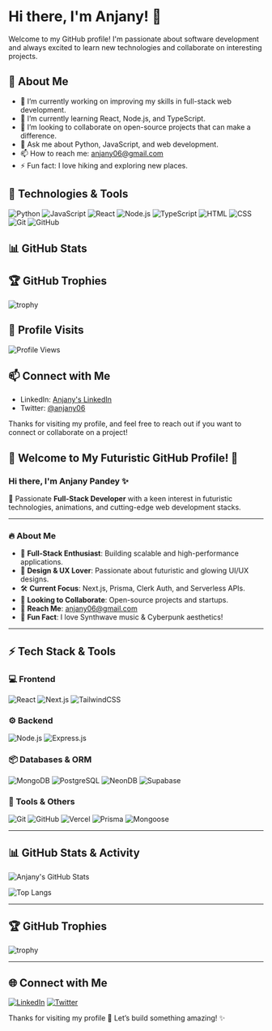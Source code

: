 # Hi there, I'm Anjany! 👋

Welcome to my GitHub profile! I'm passionate about software development and always excited to learn new technologies and collaborate on interesting projects.

## 🚀 About Me

- 🔭 I’m currently working on improving my skills in full-stack web development.
- 🌱 I’m currently learning React, Node.js, and TypeScript.
- 👯 I’m looking to collaborate on open-source projects that can make a difference.
- 💬 Ask me about Python, JavaScript, and web development.
- 📫 How to reach me: [anjany06@gmail.com](mailto:anjany06@gmail.com)
- ⚡ Fun fact: I love hiking and exploring new places.

## 🔧 Technologies & Tools

![Python](https://img.shields.io/badge/-Python-333333?style=flat&logo=python)
![JavaScript](https://img.shields.io/badge/-JavaScript-333333?style=flat&logo=javascript)
![React](https://img.shields.io/badge/-React-333333?style=flat&logo=react)
![Node.js](https://img.shields.io/badge/-Node.js-333333?style=flat&logo=node.js)
![TypeScript](https://img.shields.io/badge/-TypeScript-333333?style=flat&logo=typescript)
![HTML](https://img.shields.io/badge/-HTML-333333?style=flat&logo=html5)
![CSS](https://img.shields.io/badge/-CSS-333333?style=flat&logo=css3)
![Git](https://img.shields.io/badge/-Git-333333?style=flat&logo=git)
![GitHub](https://img.shields.io/badge/-GitHub-333333?style=flat&logo=github)

## 📊 GitHub Stats



## 🏆 GitHub Trophies

![trophy](https://github-profile-trophy.vercel.app/?username=anjany06&theme=radical&no-bg=true)

## 🏅 Profile Visits

![Profile Views](https://komarev.com/ghpvc/?username=anjany06&color=blue)



## 📫 Connect with Me

- LinkedIn: [Anjany's LinkedIn](https://www.linkedin.com/in/anjany06)
- Twitter: [@anjany06](https://twitter.com/anjany06)

Thanks for visiting my profile, and feel free to reach out if you want to connect or collaborate on a project!

## 🚀 Welcome to My Futuristic GitHub Profile! 👋

### Hi there, I'm **Anjany Pandey** ✨

🚀 Passionate **Full-Stack Developer** with a keen interest in futuristic technologies, animations, and cutting-edge web development stacks.

---

### 🔥 About Me
- 🌟 **Full-Stack Enthusiast**: Building scalable and high-performance applications.
- 🎨 **Design & UX Lover**: Passionate about futuristic and glowing UI/UX designs.
- 🛠️ **Current Focus**: Next.js, Prisma, Clerk Auth, and Serverless APIs.
- 🤝 **Looking to Collaborate**: Open-source projects and startups.
- 📧 **Reach Me**: [anjany06@gmail.com](mailto:anjany06@gmail.com)
- 🎵 **Fun Fact**: I love Synthwave music & Cyberpunk aesthetics!

---

## ⚡ Tech Stack & Tools

### 💻 Frontend
![React](https://img.shields.io/badge/-React-0D1117?style=for-the-badge&logo=react&logoColor=61DAFB)
![Next.js](https://img.shields.io/badge/-Next.js-0D1117?style=for-the-badge&logo=next.js&logoColor=white)
![TailwindCSS](https://img.shields.io/badge/-TailwindCSS-0D1117?style=for-the-badge&logo=tailwind-css&logoColor=38B2AC)

### ⚙️ Backend
![Node.js](https://img.shields.io/badge/-Node.js-0D1117?style=for-the-badge&logo=node.js&logoColor=339933)
![Express.js](https://img.shields.io/badge/-Express.js-0D1117?style=for-the-badge&logo=express&logoColor=white)

### 📦 Databases & ORM
![MongoDB](https://img.shields.io/badge/-MongoDB-0D1117?style=for-the-badge&logo=mongodb&logoColor=47A248)
![PostgreSQL](https://img.shields.io/badge/-PostgreSQL-0D1117?style=for-the-badge&logo=postgresql&logoColor=336791)
![NeonDB](https://img.shields.io/badge/-NeonDB-0D1117?style=for-the-badge&logo=neondb&logoColor=white)
![Supabase](https://img.shields.io/badge/-Supabase-0D1117?style=for-the-badge&logo=supabase&logoColor=3ECF8E)

### 🔧 Tools & Others
![Git](https://img.shields.io/badge/-Git-0D1117?style=for-the-badge&logo=git&logoColor=F05032)
![GitHub](https://img.shields.io/badge/-GitHub-0D1117?style=for-the-badge&logo=github&logoColor=white)
![Vercel](https://img.shields.io/badge/-Vercel-0D1117?style=for-the-badge&logo=vercel&logoColor=white)
![Prisma](https://img.shields.io/badge/-Prisma-0D1117?style=for-the-badge&logo=prisma&logoColor=white)
![Mongoose](https://img.shields.io/badge/-Mongoose-0D1117?style=for-the-badge&logo=mongoose&logoColor=red)

---

## 📊 GitHub Stats & Activity
![Anjany's GitHub Stats](https://github-readme-stats.vercel.app/api?username=anjany06&show_icons=true&theme=radical&hide_border=true)

![Top Langs](https://github-readme-stats.vercel.app/api/top-langs/?username=anjany06&layout=compact&theme=radical)

---

## 🏆 GitHub Trophies
![trophy](https://github-profile-trophy.vercel.app/?username=anjany06&theme=radical&no-bg=true&no-frame=true)

---

## 🌐 Connect with Me
[![LinkedIn](https://img.shields.io/badge/-LinkedIn-0D1117?style=for-the-badge&logo=linkedin&logoColor=0077B5)](https://www.linkedin.com/in/anjany06)
[![Twitter](https://img.shields.io/badge/-Twitter-0D1117?style=for-the-badge&logo=twitter&logoColor=1DA1F2)](https://twitter.com/anjany06)

Thanks for visiting my profile 🚀 Let’s build something amazing! ✨
